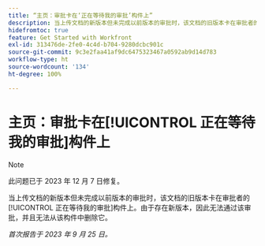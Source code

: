 ```yaml
---
title: “主页：审批卡在‘正在等待我的审批’构件上”
description: 当上传文档的新版本但未完成以前版本的审批时，该文档的旧版本卡在审批者的正在等待我的审批构件上。由于存在新版本，因此无法通过该审批，并且无法从该构件中删除它。
hidefromtoc: true
feature: Get Started with Workfront
exl-id: 313476de-2fe0-4c4d-b704-9280dcbc901c
source-git-commit: 9c3e2faa41af9dc6475323467a0592ab9d14d783
workflow-type: ht
source-wordcount: '134'
ht-degree: 100%

---
```


# 主页：审批卡在[!UICONTROL 正在等待我的审批]构件上

<!--on WF and WFP TOCs-->

>[!NOTE]
>
>此问题已于 2023 年 12 月 7 日修复。

当上传文档的新版本但未完成以前版本的审批时，该文档的旧版本卡在审批者的[!UICONTROL 正在等待我的审批]构件上。由于存在新版本，因此无法通过该审批，并且无法从该构件中删除它。

_首次报告于 2023 年 9 月 25 日。_

